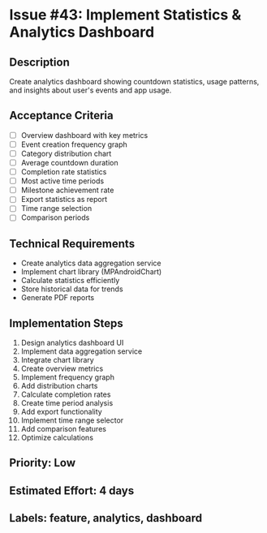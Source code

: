 # Issue #43: Implement Statistics & Analytics Dashboard

## Description
Create analytics dashboard showing countdown statistics, usage patterns, and insights about user's events and app usage.

## Acceptance Criteria
- [ ] Overview dashboard with key metrics
- [ ] Event creation frequency graph
- [ ] Category distribution chart
- [ ] Average countdown duration
- [ ] Completion rate statistics
- [ ] Most active time periods
- [ ] Milestone achievement rate
- [ ] Export statistics as report
- [ ] Time range selection
- [ ] Comparison periods

## Technical Requirements
- Create analytics data aggregation service
- Implement chart library (MPAndroidChart)
- Calculate statistics efficiently
- Store historical data for trends
- Generate PDF reports

## Implementation Steps
1. Design analytics dashboard UI
2. Implement data aggregation service
3. Integrate chart library
4. Create overview metrics
5. Implement frequency graph
6. Add distribution charts
7. Calculate completion rates
8. Create time period analysis
9. Add export functionality
10. Implement time range selector
11. Add comparison features
12. Optimize calculations

## Priority: Low
## Estimated Effort: 4 days
## Labels: feature, analytics, dashboard